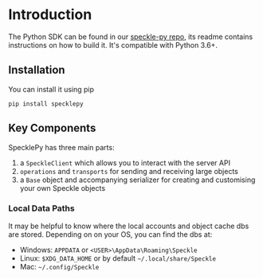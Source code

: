 # Introduction

The Python SDK can be found in our [speckle-py repo](https://github.com/specklesystems/speckle-py), its readme contains instructions on how to build it.
It's compatible with Python 3.6+.

## Installation

You can install it using pip

```console
pip install specklepy
```

## Key Components

SpecklePy has three main parts:

1. a `SpeckleClient` which allows you to interact with the server API
2. `operations` and `transports` for sending and receiving large objects
3. a `Base` object and accompanying serializer for creating and customising your own Speckle objects

### Local Data Paths

It may be helpful to know where the local accounts and object cache dbs are stored. Depending on on your OS, you can find the dbs at:

- Windows: `APPDATA` or `<USER>\AppData\Roaming\Speckle`
- Linux: `$XDG_DATA_HOME` or by default `~/.local/share/Speckle`
- Mac: `~/.config/Speckle`
